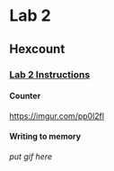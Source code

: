 # Lab 2

## Hexcount

### [Lab 2 Instructions](https://github.com/kevinwlu/dsd/tree/master/Nexys-A7/Lab-2)

#### Counter
https://imgur.com/pp0l2fl
<blockquote class="imgur-embed-pub" lang="en" data-id="a/CccNk9W" data-context="false" ><a href="//imgur.com/a/CccNk9W"></a></blockquote><script async src="//s.imgur.com/min/embed.js" charset="utf-8"></script>

#### Writing to memory
*put gif here*
